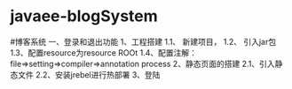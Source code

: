 # javaee-blogSystem
#博客系统
一、登录和退出功能
1、工程搭建
1.1、 新建项目，
1.2、 引入jar包
1.3、配置resource为resource ROOt
1.4、配置注解：file=>setting=>compiler=>annotation process
2、静态页面的搭建
2.1、引入静态文件
2.2、安装jrebel进行热部署
3、登陆
